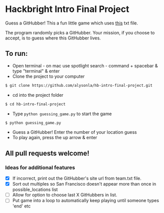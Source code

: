 # Hackbright Intro Final Project

Guess a GitHubber!
This a fun little game which uses [this](https://github.com/about/team.txt) txt file.

The program randomly picks a GitHubber. Your mission, if you choose to accept, is to guess where this GitHubber lives.

## To run:

* Open terminal - on mac use spotlight search - command + spacebar & type "terminal" & enter
* Clone the project to your computer
```bash
$ git clone https://github.com/alysonla/hb-intro-final-project.git
```
* cd into the project folder
```bash
$ cd hb-intro-final-project
```
* Type `python guessing_game.py` to start the game
```bash
$ python guessing_game.py
```
* Guess a GitHubber! Enter the number of your location guess
* To play again, press the up arrow & enter

## All pull requests welcome!

### Ideas for additional features

* [x] If incorrect, print out the GitHubber's site url from team.txt file.
* [x] Sort out multiples so San Francisco doesn't appear more than once in possible_locations list
* [ ] Allow for option to choose last X GitHubbers in list.  
* [ ] Put game into a loop to automatically keep playing until someone types 'end' etc
